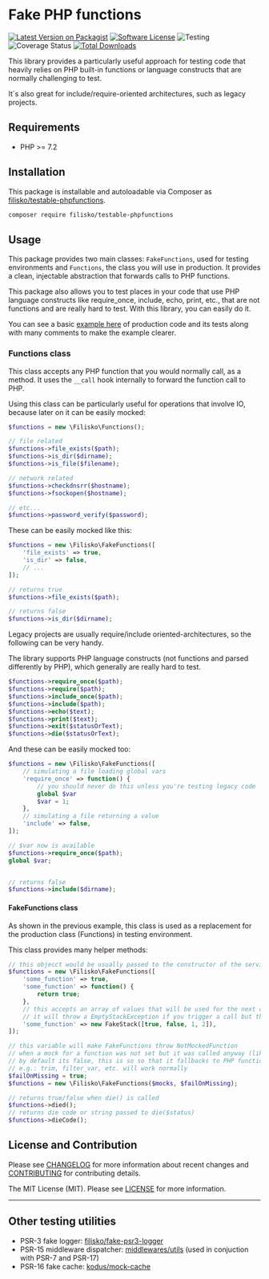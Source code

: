 # Fake PHP functions

[![Latest Version on Packagist][ico-version]][link-packagist]
[![Software License][ico-license]](LICENSE)
![Testing][ico-tests]
![Coverage Status][ico-coverage]
[![Total Downloads][ico-downloads]][link-downloads]

This library provides a particularly useful approach for testing code that heavily relies on PHP built-in functions or language constructs that are normally challenging to test.

It`s also great for include/require-oriented architectures, such as legacy projects.

## Requirements

* PHP >= 7.2

## Installation

This package is installable and autoloadable via Composer as [filisko/testable-phpfunctions](https://packagist.org/packages/filisko/testable-phpfunctions).

```sh
composer require filisko/testable-phpfunctions
```

## Usage

This package provides two main classes: `FakeFunctions`, used for testing environments and `Functions`, the class you will use in production. It provides a clean, injectable abstraction that forwards calls to PHP functions.

This package also allows you to test places in your code that use PHP language constructs like require_once, include, echo, print, etc., that are not functions and are really hard to test. With this library, you can easily do it.

You can see a basic [example here](tests/Examples/Email) of production code and its tests along with many comments to make the example clearer.

### Functions class

This class accepts any PHP function that you would normally call, as a method. It uses the `__call` hook internally to forward the function call to PHP.

Using this class can be particularly useful for operations that involve IO, because later on it can be easily mocked:

```php
$functions = new \Filisko\Functions();

// file related
$functions->file_exists($path);
$functions->is_dir($dirname);
$functions->is_file($filename);

// network related
$functions->checkdnsrr($hostname);
$functions->fsockopen($hostname);

// etc...
$functions->password_verify($password);
```

These can be easily mocked like this:

```php
$functions = new \Filisko\FakeFunctions([
    'file_exists' => true,
    'is_dir' => false,
    // ...
]);

// returns true
$functions->file_exists($path);

// returns false
$functions->is_dir($dirname);
```

Legacy projects are usually require/include oriented-architectures, so the following can be very handy.

The library supports PHP language constructs (not functions and parsed differently by PHP), which generally are really hard to test.

```php
$functions->require_once($path);
$functions->require($path);
$functions->include_once($path);
$functions->include($path);
$functions->echo($text);
$functions->print($text);
$functions->exit($statusOrText);
$functions->die($statusOrText);
```

And these can be easily mocked too:

```php
$functions = new \Filisko\FakeFunctions([
    // simulating a file loading global vars
    'require_once' => function() {
        // you should never do this unless you're testing legacy code
        global $var
        $var = 1;
    },
    // simulating a file returning a value
    'include' => false,
]);

// $var now is available
$functions->require_once($path);
global $var;


// returns false
$functions->include($dirname);
```

#### FakeFunctions class

As shown in the previous example, this class is used as a replacement for the production class (Functions) in testing environment.

This class provides many helper methods:

```php
// this objecct would be usually passed to the constructor of the service
$functions = new \Filisko\FakeFunctions([
    'some_function' => true,
    'some_function' => function() {
        return true;
    },
    // this accepts an array of values that will be used for the next call
    // it will throw a EmptyStackException if you trigger a call but the stack is empty
    'some_function' => new FakeStack([true, false, 1, 2]),
]);

// this variable will make FakeFunctions throw NotMockedFunction
// when a mock for a function was not set but it was called anyway (like an unexpected call)
// by default its false, this is so so that it fallbacks to PHP functions
// e.g.: trim, filter_var, etc. will work normally
$failOnMissing = true;
$functions = new \Filisko\FakeFunctions($mocks, $failOnMissing);

// returns true/false when die() is called
$functions->died();
// returns die code or string passed to die($status)
$functions->dieCode();


```

## License and Contribution

Please see [CHANGELOG](CHANGELOG.md) for more information about recent changes and [CONTRIBUTING](CONTRIBUTING.md) for contributing details.

The MIT License (MIT). Please see [LICENSE](LICENSE) for more information.

[ico-version]: https://img.shields.io/packagist/v/filisko/testable-phpfunctions.svg?style=flat
[ico-license]: https://img.shields.io/badge/license-MIT-informational.svg?style=flat
[ico-tests]: https://github.com/filisko/testable-phpfunctions/workflows/testing/badge.svg
[ico-coverage]: https://coveralls.io/repos/github/filisko/testable-phpfunctions/badge.svg?branch=main
[ico-downloads]: https://img.shields.io/packagist/dt/filisko/testable-phpfunctions.svg?style=flat

[link-packagist]: https://packagist.org/packages/filisko/testable-phpfunctions
[link-downloads]: https://packagist.org/packages/filisko/testable-phpfunctions

---

## Other testing utilities

- PSR-3 fake logger: [filisko/fake-psr3-logger](https://github.com/filisko/fake-psr3-logger)
- PSR-15 middleware dispatcher: [middlewares/utils](https://github.com/middlewares/utils?tab=readme-ov-file#dispatcher) (used in conjuction with PSR-7 and PSR-17)
- PSR-16 fake cache: [kodus/mock-cache](https://github.com/kodus/mock-cache)

